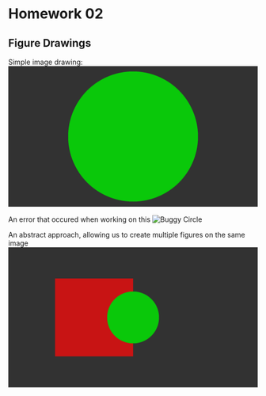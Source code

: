 # Homework 02

## Figure Drawings

Simple image drawing: 
![Green Circle](crt_circle.png)

An error that occured when working on this
![Buggy Circle](crt_loopy.png)

An abstract approach, allowing us to create multiple figures on the same image
![Figures](crt_figures.png)

